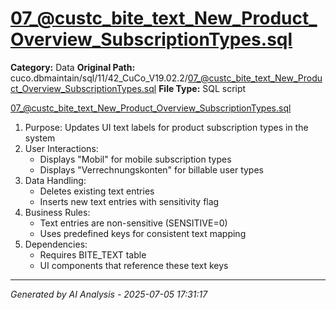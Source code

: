 # 07_@custc_bite_text_New_Product_Overview_SubscriptionTypes.sql

**Category:** Data
**Original Path:** cuco.dbmaintain/sql/11/42_CuCo_V19.02.2/07_@custc_bite_text_New_Product_Overview_SubscriptionTypes.sql
**File Type:** SQL script

07_@custc_bite_text_New_Product_Overview_SubscriptionTypes.sql
1. Purpose: Updates UI text labels for product subscription types in the system
2. User Interactions:
   - Displays "Mobil" for mobile subscription types
   - Displays "Verrechnungskonten" for billable user types
3. Data Handling:
   - Deletes existing text entries
   - Inserts new text entries with sensitivity flag
4. Business Rules:
   - Text entries are non-sensitive (SENSITIVE=0)
   - Uses predefined keys for consistent text mapping
5. Dependencies:
   - Requires BITE_TEXT table
   - UI components that reference these text keys

---
*Generated by AI Analysis - 2025-07-05 17:31:17*
